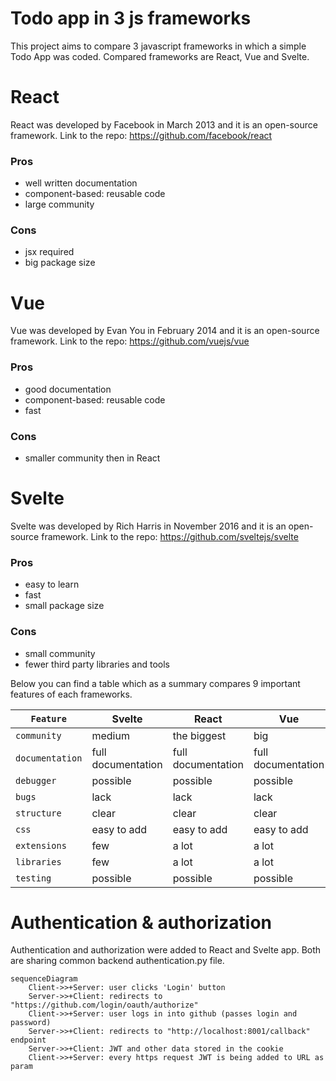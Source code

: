 # Todo app in 3 js frameworks

This project aims to compare 3 javascript frameworks in which a simple Todo App was coded.
Compared frameworks are React, Vue and Svelte.

# React

React was developed by Facebook in March 2013 and it is an open-source framework.
Link to the repo: https://github.com/facebook/react

### Pros
+ well written documentation
+ component-based: reusable code
+ large community

### Cons
- jsx required
- big package size

# Vue

Vue was developed by Evan You in February 2014 and it is an open-source framework.
Link to the repo: https://github.com/vuejs/vue

### Pros
 + good documentation
 + component-based: reusable code
 + fast

### Cons
- smaller community then in React

# Svelte

Svelte was developed by Rich Harris in November 2016 and it is an open-source framework.
Link to the repo: https://github.com/sveltejs/svelte

### Pros
 + easy to learn
 + fast
 + small package size

### Cons
- small community
- fewer third party libraries and tools

Below you can find a table which as a summary compares 9 important features of each frameworks.

| `Feature`       | Svelte             | React              | Vue                | 
| -------------   | -------------------| -------------------|------------------- |
| `community`     | medium             | the biggest        | big                | 
| `documentation` | full documentation | full documentation | full documentation |
| `debugger`      | possible           | possible           | possible           | 
| `bugs`          | lack               | lack               | lack               |
| `structure`     | clear              | clear              | clear              | 
| `css`           | easy to add        | easy to add        | easy to add        |
| `extensions`    | few                | a lot              | a lot              | 
| `libraries`     | few                | a lot              | a lot              |
| `testing`       | possible           | possible           | possible           | 


# Authentication & authorization

Authentication and authorization were added to React and Svelte app. Both are sharing common backend authentication.py file.

```mermaid
sequenceDiagram
    Client->>+Server: user clicks 'Login' button 
    Server->>+Client: redirects to "https://github.com/login/oauth/authorize"
    Client->>+Server: user logs in into github (passes login and password)
    Server->>+Client: redirects to "http://localhost:8001/callback" endpoint
    Server->>+Client: JWT and other data stored in the cookie
    Client->>+Server: every https request JWT is being added to URL as param
```